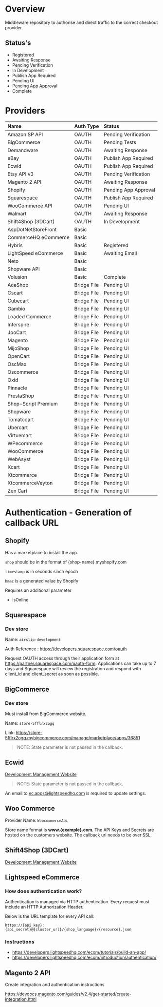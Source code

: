 # Overview

Middleware repository to authorise and direct traffic to the correct checkout provider.

## Status's

- Registered
- Awaiting Response
- Pending Verification
- In Development
- Publish App Required
- Pending UI
- Pending App Approval
- Complete

# Providers

| Name | Auth Type | Status |
|:- |:- |:- |
| Amazon SP API | OAUTH | Pending Verification |
| BigCommerce | OAUTH | Pending Tests |
| Demandware | OAUTH | Awaiting Response |
| eBay | OAUTH | Publish App Required |
| Ecwid | OAUTH | Publish App Required |
| Etsy API v3 | OAUTH | Pending Verification |
| Magento 2 API | OAUTH | Awaiting Response |
| Shopify | OAUTH | Pending App Approval |
| Squarespace | OAUTH | Publish App Required |
| WooCommerce API | OAUTH | Pending UI |
| Walmart | OAUTH | Awaiting Response |
| Shift4Shop (3DCart) | OAUTH | In Development |
| AspDotNetStoreFront | Basic |
| CommerceHQ eCommerce | Basic | 
| Hybris | Basic | Registered |
| LightSpeed eCommerce | Basic | Awaiting Email |
| Neto | Basic |
| Shopware API | Basic |
| Volusion | Basic | Complete |
| AceShop | Bridge File | Pending UI |
| Cscart | Bridge File | Pending UI |
| Cubecart | Bridge File | Pending UI |
| Gambio | Bridge File | Pending UI |
| Loaded Commerce | Bridge File | Pending UI |
| Interspire | Bridge File | Pending UI |
| JooCart | Bridge File | Pending UI |
| Magento | Bridge File | Pending UI |
| MijoShop | Bridge File | Pending UI |
| OpenCart | Bridge File | Pending UI |
| OscMax | Bridge File | Pending UI |
| Oscommerce | Bridge File | Pending UI |
| Oxid | Bridge File | Pending UI |
| Pinnacle | Bridge File | Pending UI |
| PrestaShop | Bridge File | Pending UI |
| Shop-Script Premium | Bridge File | Pending UI |
| Shopware | Bridge File | Pending UI |
| Tomatocart | Bridge File | Pending UI |
| Ubercart | Bridge File | Pending UI |
| Virtuemart | Bridge File | Pending UI |
| WPecommerce | Bridge File | Pending UI |
| WooCommerce | Bridge File | Pending UI |
| WebAsyst | Bridge File | Pending UI |
| Xcart | Bridge File | Pending UI |
| Xtcommerce | Bridge File | Pending UI |
| XtcommerceVeyton | Bridge File | Pending UI |
| Zen Cart | Bridge File | Pending UI |

# Authentication -  Generation of callback URL

## Shopify

Has a marketplace to install the app.

`shop` should be in the format of {shop-name}.myshopify.com

`timestamp` is in seconds sinch epoch

`hmac` is a generated value by Shopify

Requires an additional parameter

- isOnline

## Squarespace

### Dev store

Name: `airslip-development`

Auth Reference : https://developers.squarespace.com/oauth

Request OAUTH access through their application form at https://partner.squarespace.com/oauth-form. Applications can take up to 7 days and Squarespace will review the registration and respond with client_id and client_secret as soon as possible.

## BigCommerce

### Dev store

Must install from BigCommerce website.

Name: `store-5fflrx2ogq`

Link: https://store-5fflrx2ogq.mybigcommerce.com/manage/marketplace/apps/36851

> NOTE: State parameter is not passed in the callback.

## Ecwid

[Development Management Website](https://my.ecwid.com/store/71467012#develop-apps)

> NOTE: State parameter is not passed in the callback.

An email to ec.apps@lightspeedhq.com is required to update settings.

## Woo Commerce

Provider Name: `WoocommerceApi`

Store name format is **www.{example}.com**. The API Keys and Secrets are hosted on the customers website. The callback url needs to be over SSL.

## Shift4Shop (3DCart)

[Development Management Website](https://devportal.3dcart.com/app.asp?ut1q=27a&c7=SxZm2%2F5JRPs%3D)


## Lightspeed eCommerce

### How does authentication work?

Authentication is managed via HTTP authentication. Every request must include an HTTP Authorization Header.

Below is the URL template for every API call: 

`https://{api_key}:{api_secret}@{cluster_url}/{shop_language}/{resource}.json` 

### Instructions

- https://developers.lightspeedhq.com/ecom/tutorials/build-an-app/ 
- https://developers.lightspeedhq.com/ecom/introduction/authentication/


## Magento 2 API

Create integration and authentication instructions

https://devdocs.magento.com/guides/v2.4/get-started/create-integration.html
